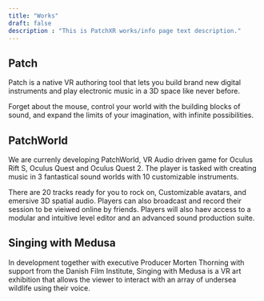 ```yaml
---
title: "Works"
draft: false
description : "This is PatchXR works/info page text description."
---
```


## Patch 
Patch is a native VR authoring tool that lets you build brand new digital instruments and play electronic music in a 3D space like never before. 

Forget about the mouse, control your world with the building blocks of sound, and expand the limits of your imagination, with infinite possibilities. 

## PatchWorld 

We are currenly developing PatchWorld, VR Audio driven game for Oculus Rift S, Oculus Quest and Oculus Quest 2. The player is tasked with creating music in 3 fantastical sound worlds with 10 customizable instruments. 

There are 20 tracks ready for you to rock on, Customizable avatars, and emersive 3D spatial audio. Players can also broadcast and record their session to be vieiwed online by friends. Players will also haev access to a modular and intuitive level editor and an advanced sound production suite. 

## Singing with Medusa 
In development together with executive Producer Morten Thorning with support from the Danish Film Institute, Singing with Medusa is a VR art exhibition that allows the viewer to interact with an array of undersea wildlife using their voice.
